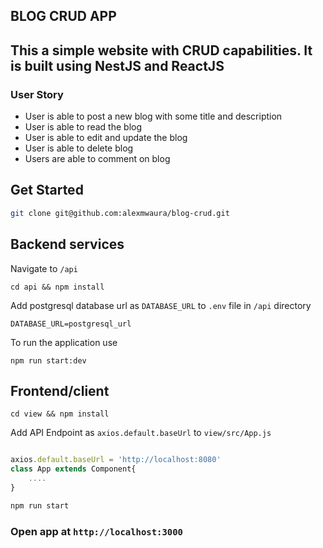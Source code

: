 ## BLOG CRUD APP
This a simple website with CRUD capabilities. It is built using NestJS and ReactJS
---

### User Story

- User is able to post a new blog with some title and description
- User is able to read the blog
- User is able to edit and update the blog
- User is able to delete blog
- Users are able to comment on blog

## Get Started

```bash
git clone git@github.com:alexmwaura/blog-crud.git
```

## Backend services

Navigate to `/api`
```
cd api && npm install
```
Add postgresql database url as `DATABASE_URL` to `.env` file in `/api` directory
```
DATABASE_URL=postgresql_url
```
To run the application use
```
npm run start:dev
```

## Frontend/client
```
cd view && npm install
```
Add API Endpoint as `axios.default.baseUrl` to `view/src/App.js`

```javascript

axios.default.baseUrl = 'http://localhost:8080'
class App extends Component{
    ....
}
```

```bash
npm run start
```
### Open app at `http://localhost:3000`


